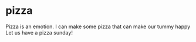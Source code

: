 # pizza
Pizza is an emotion. I can make some pizza that can make our tummy happy
Let us have a pizza sunday!
